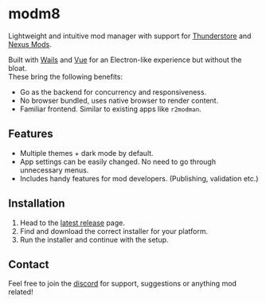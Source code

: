 # modm8
Lightweight and intuitive mod manager with support for [Thunderstore](https://thunderstore.io) and [Nexus Mods](https://nexusmods.com).

Built with [Wails](https://wails.io) and [Vue](https://vuejs.org) for an Electron-like experience but without the bloat.\
These bring the following benefits:
- Go as the backend for concurrency and responsiveness.
- No browser bundled, uses native browser to render content.
- Familiar frontend. Similar to existing apps like `r2modman`.

## Features
- Multiple themes + dark mode by default.
- App settings can be easily changed. No need to go through unnecessary menus.
- Includes handy features for mod developers. (Publishing, validation etc.)

## Installation
1. Head to the [latest release](../../releases/latest) page.
2. Find and download the correct installer for your platform.
3. Run the installer and continue with the setup.

## Contact
Feel free to join the [discord](https://discord.gg/psBXpXF2JZ) for support, suggestions or anything mod related!
